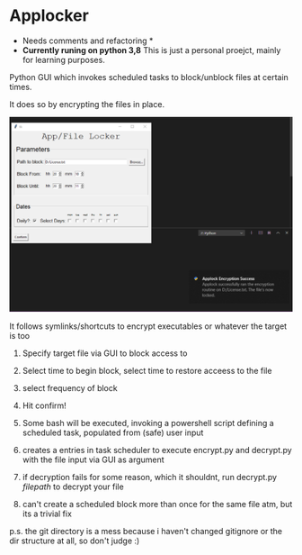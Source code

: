 # Applocker
* Needs comments and refactoring *
* **Currently runing on python 3,8**
This is just a personal proejct, mainly for learning purposes. 

Python GUI which invokes scheduled tasks to block/unblock files at certain times.

It does so by encrypting the files in place. 

![Sample](/Capture.PNG?raw=true "Screenie")


It follows symlinks/shortcuts to encrypt executables or whatever the target is too

1) Specify target file via GUI to block access to

2) Select time to begin block, select time to restore acceess to the file

3) select frequency of block

4) Hit confirm!

5) Some bash will be executed, invoking a powershell script defining a scheduled task, populated from (safe) user input 

6) creates a entries in task scheduler to execute encrypt.py and decrypt.py with the file input via GUI as argument

7) if decryption fails for some reason, which it shouldnt, run decrypt.py *filepath* to decrypt your file

8) can't create a scheduled block more than once for the same file atm, but its a trivial fix

p.s. the git directory is a mess because i haven't changed gitignore or the dir structure at all, so don't judge :) 
